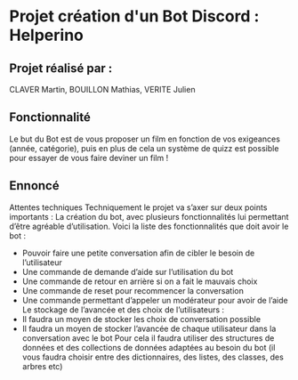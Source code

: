 # Projet création d'un Bot Discord : Helperino

## Projet réalisé par :
CLAVER Martin, BOUILLON Mathias, VERITE Julien

## Fonctionnalité
Le but du Bot est de vous proposer un film en fonction de vos exigeances (année, catégorie), puis en plus de cela un système de quizz est possible pour essayer de vous faire deviner un film ! 

## Ennoncé
Attentes techniques
Techniquement le projet va s’axer sur deux points importants : 
La création du bot, avec plusieurs fonctionnalités lui permettant d’être agréable d’utilisation. Voici la liste des fonctionnalités que doit avoir le bot :
-	Pouvoir faire une petite conversation afin de cibler le besoin de l’utilisateur
-	Une commande de demande d’aide sur l’utilisation du bot
-	Une commande de retour en arrière si on a fait le mauvais choix
-	Une commande de reset pour recommencer la conversation
-	Une commande permettant d’appeler un modérateur pour avoir de l’aide
Le stockage de l’avancée et des choix de l’utilisateurs : 
-	Il faudra un moyen de stocker les choix de conversation possible
-	Il faudra un moyen de stocker l’avancée de chaque utilisateur dans la conversation avec le bot 
Pour cela il faudra utiliser des structures de données et des collections de données adaptées au besoin du bot (il vous faudra choisir entre des dictionnaires, des listes, des classes, des arbres etc)
